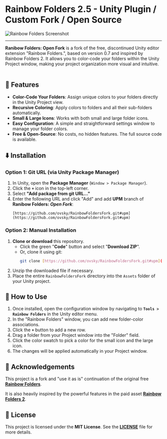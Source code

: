 
# Rainbow Folders 2.5 - Unity Plugin / Custom Fork / Open Source

![Rainbow Folders Screenshot](https://github.com/ovsky/RainbowFoldersFork/blob/b760c9b04ad35abeb9aa7072d42c57c31eb8c42b/Data/Images/rainbow-header.png)

---

**Ranibow Folders: Open Fork** is a fork of the free, discontinued Unity editor extension "Rainbow Folders.", based on version 0.7 and inspired by Rainbow Folders 2. It allows you to color-code your folders within the Unity Project window, making your project organization more visual and intuitive.</br></br>

## 🌟 Features

* **Color-Code Your Folders**: Assign unique colors to your folders directly in the Unity Project view.
* **Recursive Coloring**: Apply colors to folders and all their sub-folders automatically.
* **Small & Large Icons**: Works with both small and large folder icons.
* **Easy Configuration**: A simple and straightforward settings window to manage your folder colors.
* **Free & Open-Source**: No costs, no hidden features. The full source code is available.

## ⬇️ Installation

### Option 1: Git URL (via Unity Package Manager)

1.  In Unity, open the **Package Manager** (`Window > Package Manager`).
2.  Click the **`+`** icon in the top-left corner.
3.  Select **"Add package from git URL..."**
4.  Enter the following URL and click "Add" and add **UPM** branch of **Ranibow Folders: *Open Fork***:
    ```
    [https://github.com/ovsky/RainbowFoldersFork.git#upm](https://github.com/ovsky/RainbowFoldersFork.git#upm)
    ```

### Option 2: Manual Installation

1.  **Clone or download** this repository.
    * Click the green "**Code**" button and select "**Download ZIP**".
    * Or, clone it using git:
        ```bash
        git clone [https://github.com/ovsky/RainbowFoldersFork.git#upm](https://github.com/ovsky/RainbowFoldersFork.git#upm)
        ```
2.  Unzip the downloaded file if necessary.
3.  Place the entire `RainbowFoldersFork` directory into the `Assets` folder of your Unity project.

## 🚀 How to Use

1.  Once installed, open the configuration window by navigating to **`Tools > Rainbow Folders`** in the Unity editor menu.
2.  In the "Rainbow Folders" window, you can add new folder-color associations.
3.  Click the **`+`** button to add a new row.
4.  Drag a folder from your Project window into the "Folder" field.
5.  Click the color swatch to pick a color for the small icon and the large icon.
6.  The changes will be applied automatically in your Project window.

## 🙏 Acknowledgements

This project is a fork and "use it as is" continuation of the original free [**Rainbow Folders**](https://github.com/Borod4r/unity3d-rainbow-folders).

It is also heavily inspired by the powerful features in the paid asset [**Rainbow Folders 2**](https://assetstore.unity.com/packages/tools/utilities/rainbow-folders-2-143526).

## 📄 License

This project is licensed under the **MIT License**. See the [**LICENSE**](LICENSE) file for more details.
